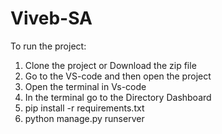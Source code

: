 # Viveb-SA


To run the project:
1. Clone the project or Download the zip file
2. Go to the VS-code and then open the project
3. Open the terminal in Vs-code
4. In the terminal go to the Directory Dashboard
5. pip install -r requirements.txt
6. python manage.py runserver




